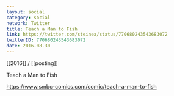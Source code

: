 ```yaml
---
layout: social
category: social
network: Twitter
title: Teach a Man to Fish
link: https://twitter.com/steinea/status/770680243543683072
twitterID: 770680243543683072
date: 2016-08-30
---
```


[[2016]] / [[posting]]

Teach a Man to Fish

<https://www.smbc-comics.com/comic/teach-a-man-to-fish>
